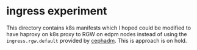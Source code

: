 # ingress experiment

This directory contains k8s manifests which I hoped could be
modified to have haproxy on k8s proxy to RGW on edpm nodes instead of
using the `ingress.rgw.default` provided by
[cephadm](https://docs.ceph.com/en/reef/cephadm/services/rgw/).
This is approach is on hold.
